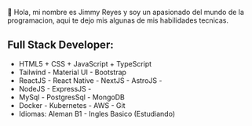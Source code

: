 👋 Hola, mi nombre es Jimmy Reyes y soy un apasionado del mundo de la programacion, aqui te dejo mis algunas de mis habilidades tecnicas.

## Full Stack Developer: 
* HTML5 + CSS + JavaScript + TypeScript
* Tailwind - Material UI - Bootstrap
* ReactJS - React Native - NextJS - AstroJS - 
* NodeJS - ExpressJS -
* MySql - PostgresSql - MongoDB
* Docker - Kubernetes - AWS - Git
* Idiomas: Aleman B1 - Ingles Basico (Estudiando)
